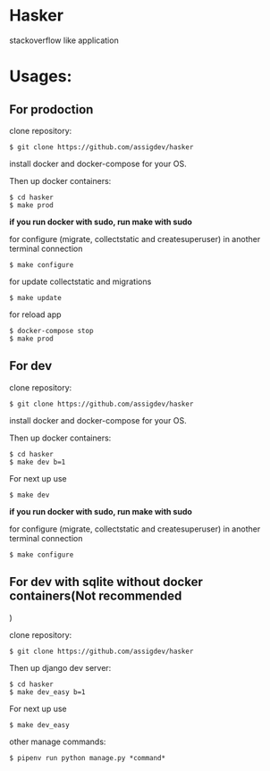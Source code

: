 # Hasker

stackoverflow like application

# Usages:
## For prodoction

clone repository:

    $ git clone https://github.com/assigdev/hasker
    
install docker and docker-compose for your OS.



Then up docker containers:
  
    $ cd hasker
    $ make prod

**if you run docker with sudo, run make with sudo**
    
    
for configure (migrate, collectstatic and createsuperuser) in another terminal connection

    $ make configure
    

for update collectstatic and migrations

    $ make update

for reload app

    $ docker-compose stop
    $ make prod

## For dev

clone repository:

    $ git clone https://github.com/assigdev/hasker
    
install docker and docker-compose for your OS.

Then up docker containers:

    $ cd hasker
    $ make dev b=1
    

For next up use

    $ make dev

**if you run docker with sudo, run make with sudo**

    
for configure (migrate, collectstatic and createsuperuser) in another terminal connection

    $ make configure

## For dev with sqlite without docker containers(Not recommended
)

clone repository:

    $ git clone https://github.com/assigdev/hasker
    
Then up django dev server:

    $ cd hasker
    $ make dev_easy b=1
    
For next up use
    
    $ make dev_easy

other manage commands:

    $ pipenv run python manage.py *command*

    